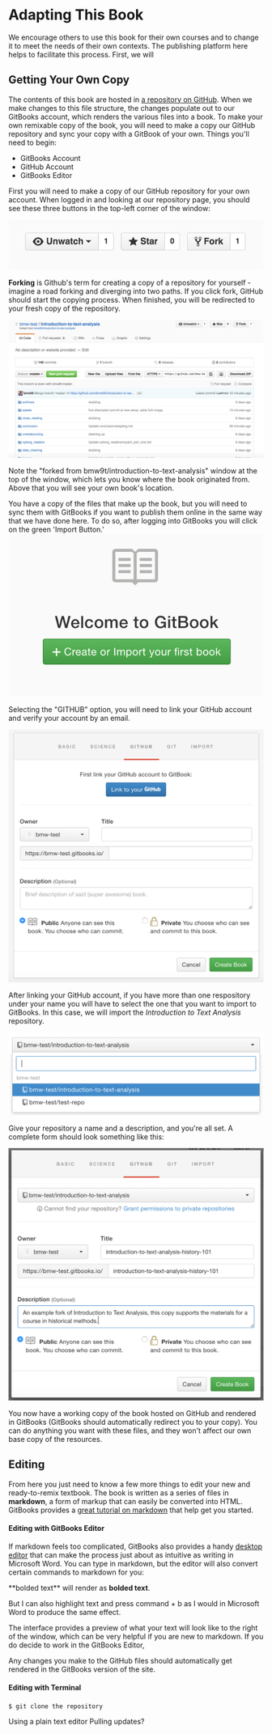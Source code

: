 # Adapting This Book

We encourage others to use this book for their own courses and to change it to meet the needs of their own contexts. The publishing platform here helps to facilitate this process. First, we will

## Getting Your Own Copy

The contents of this book are hosted in [a repository on GitHub](https://github.com/bmw9t/introduction-to-text-analysis). When we make changes to this file structure, the changes populate out to our GitBooks account, which renders the various files into a book. To make your own remixable copy of the book, you will need to make a copy our GitHub repository and sync your copy with a GitBook of your own. Things you'll need to begin:

- GitBooks Account
- GitHub Account
- GitBooks Editor

First you will need to make a copy of our GitHub repository for your own account. When logged in and looking at our repository page, you should see these three buttons in the top-left corner of the window:

![fork button on github](/assets/fork_button.png)

**Forking** is Github's term for creating a copy of a repository for yourself - imagine a road forking and diverging into two paths. If you click fork, GitHub should start the copying process. When finished, you will be redirected to your fresh copy of the repository.

![copy of github repository after forking](/assets/github_forking.png)

Note the "forked from bmw9t/introduction-to-text-analysis" window at the top of the window, which lets you know where the book originated from. Above that you will see your own book's location.

You have a copy of the files that make up the book, but you will need to sync them with GitBooks if you want to publish them online in the same way that we have done here. To do so, after logging into GitBooks you will click on the green 'Import Button.' ![gitbook add book button](/assets/gitbook_add_book.png)

Selecting the "GITHUB" option, you will need to link your GitHub account and verify your account by an email.

![import github repository to gitbook](/assets/gitbooks_import_github.png)

After linking your GitHub account, if you have more than one respository under your name you will have to select the one that you want to import to GitBooks. In this case, we will import the *Introduction to Text Analysis* repository.

![select your repo in GitBooks](/assets/gitbook_repo_selection.png)

Give your repository a name and a description, and you're all set. A complete form should look something like this:

![Complete form for importing a github repository into GitBooks](/assets/gitbooks_github_complete_import_template.png)

You now have a working copy of the book hosted on GitHub and rendered in GitBooks (GitBooks should automatically redirect you to your copy). You can do anything you want with these files, and they won't affect our own base copy of the resources. 

## Editing
From here you just need to know a few more things to edit your new and ready-to-remix textbook. The book is written as a series of files in **markdown**, a form of markup that can easily be converted into HTML. GitBooks provides a [great tutorial on markdown](https://gitbookio.gitbooks.io/markdown/content/) that help get you started. 

#### Editing with GitBooks Editor

If markdown feels too complicated, GitBooks also provides a handy [desktop editor](https://www.gitbook.com/editor/osx) that can make the process just about as intuitive as writing in Microsoft Word. You can type in markdown, but the editor will also convert certain commands to markdown for you:

\*\*bolded text\*\* will render as **bolded text**.

But I can also highlight text and press command + b as I would in Microsoft Word to produce the same effect.

The interface provides a preview of what your text will look like to the right of the window, which can be very helpful if you are new to markdown. If you do decide to work in the GitBooks Editor,

Any changes you make to the GitHub files should automatically get rendered in the GitBooks version of the site.

#### Editing with Terminal

```$ git clone the repository ```

Using a plain text editor
Pulling updates?
